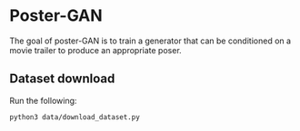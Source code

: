 # Poster-GAN

The goal of poster-GAN is to train a generator that can be conditioned on a movie trailer to produce an 
appropriate poser.

## Dataset download

Run the following:

```python3 data/download_dataset.py```